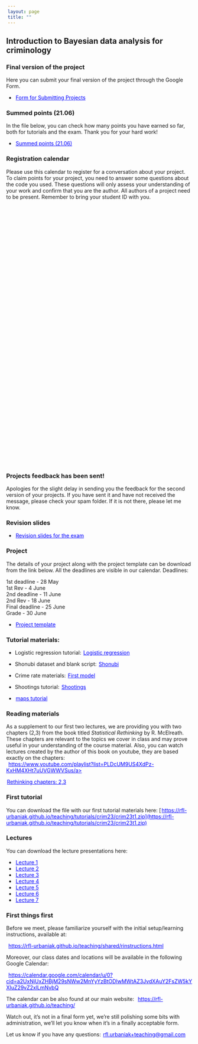 ```yaml
---
layout: page
title: ""
---
```


<style>
a {
    color: blue;
    margin-right: 2px;
    margin-left: 2px;
}
</style>

## Introduction to Bayesian data analysis for criminology

### Final version of the project

Here you can submit your final version of the project through the Google Form.

- <a href="https://docs.google.com/forms/d/e/1FAIpQLScYQpV-iuRg9FrpQk_8Ibz6lcF_U57CBkG_a5fEbr6rR9b41g/viewform?usp=sf_link">Form for Submitting Projects</a>


### Summed points (21.06)

In the file below, you can check how many points you have earned so far, both for tutorials and the exam. Thank you for your hard work!

- <a href="https://rfl-urbaniak.github.io/teaching/sharedResources/grades/Grades_crim2106.pdf">Summed points (21.06)</a>


### Registration calendar

Please use this calendar to register for a conversation about your project. To claim points for your project, you need to answer some questions about the code you used. These questions will only assess your understanding of your work and confirm that you are the author. All authors of a project need to be present. Remember to bring your student ID with you.

<!-- Calendly inline widget begin -->
<div class="calendly-inline-widget" data-url="https://calendly.com/rfl-urbaniak/methodology-project-conversations" style="min-width:320px;height:700px;"></div>
<script type="text/javascript" src="https://assets.calendly.com/assets/external/widget.js" async></script>
<!-- Calendly inline widget end -->



### Projects feedback has been sent!

Apologies for the slight delay in sending you the feedback for the second version of your projects. If you have sent it and have not received the message, please check your spam folder. If it is not there, please let me know.


### Revision slides

- <a href="https://rfl-urbaniak.github.io/teaching/sharedResources/slidesCrimRev.pdf">Revision slides for the exam</a>

### Project 

The details of your project along with the project template can be download from the link below. All the deadlines are visible in our calendar. Deadlines:

1st deadline - 28 May    
1st Rev - 4 June    
2nd deadline - 11 June   
2nd Rev - 18 June     
Final deadline - 25 June    
Grade - 30 June    

- <a href="https://rfl-urbaniak.github.io/teaching/sharedResources/projectTemplate.zip">Project template</a>


### Tutorial materials: 

- Logistic regression tutorial: <a href="https://rfl-urbaniak.github.io/teaching/tutorials/crim23/logisticTut.zip">Logistic regression</a>

- Shonubi dataset and blank script: <a href="https://rfl-urbaniak.github.io/teaching/tutorials/crim23/shonubi.zip">Shonubi</a>

- Crime rate materials: <a href="https://rfl-urbaniak.github.io/teaching/tutorials/crim23/firstModel.zip">First model</a>

- Shootings tutorial: <a href="https://rfl-urbaniak.github.io/teaching/tutorials/crim23/shootings.zip">Shootings</a>

- <a href="https://rfl-urbaniak.github.io/teaching/tutorials/crim23/maps_crim.zip">maps tutorial</a>

### Reading materials

As a supplement to our first two lectures, we are providing you with two chapters (2,3) from the book titled <i>Statistical Rethinking</i> by R. McElreath. These chapters are relevant to the topics we cover in class and may prove useful in your understanding of the course material. Also, you can watch lectures created by the author of this book on youtube, they are based exactly on the chapters:<br>
<a href="https://www.youtube.com/playlist?list=PLDcUM9US4XdPz-KxHM4XHt7uUVGWWVSus">https://www.youtube.com/playlist?list=PLDcUM9US4XdPz-KxHM4XHt7uUVGWWVSus/a> 

<a href="https://rfl-urbaniak.github.io/teaching/sharedResources/StatisticalRethinkingCh2&3.pdf">Rethinking chapters: 2,3</a>

### First tutorial

You can download the file with our first tutorial materials here:
[https://rfl-urbaniak.github.io/teaching/tutorials/crim23/crim23t1.zip](https://rfl-urbaniak.github.io/teaching/tutorials/crim23/crim23t1.zip)


### Lectures

You can download the lecture presentations here:
- <a href="https://rfl-urbaniak.github.io/teaching/sharedResources/lectures/crim23l1.pdf">Lecture 1</a>
- <a href="https://rfl-urbaniak.github.io/teaching/sharedResources/lectures/crim23l2.pdf">Lecture 2</a>
- <a href="https://rfl-urbaniak.github.io/teaching/sharedResources/lectures/m23l3.pdf">Lecture 3</a>
- <a href="https://rfl-urbaniak.github.io/teaching/sharedResources/lectures/m23l4.pdf">Lecture 4</a>
- <a href="https://rfl-urbaniak.github.io/teaching/sharedResources/lectures/m23l5.pdf">Lecture 5</a>
- <a href="https://rfl-urbaniak.github.io/teaching/sharedResources/lectures/m23l6.pdf">Lecture 6</a>
- <a href="https://rfl-urbaniak.github.io/teaching/sharedResources/lectures/m23l7.pdf">Lecture 7</a>


### First things first

Before we meet, please familiarize yourself with the initial setup/learning instructions, available at:

<a href="https://rfl-urbaniak.github.io/teaching/shared/rinstructions.html">https://rfl-urbaniak.github.io/teaching/shared/rinstructions.html</a>  

Moreover, our class dates and locations will be available in the following Google Calendar:

<a href="https://calendar.google.com/calendar/u/0?cid=a2UxNjUxZHBjM29sNWw2MnYyYzBtODlwMWtAZ3JvdXAuY2FsZW5kYXIuZ29vZ2xlLmNvbQ">https://calendar.google.com/calendar/u/0?cid=a2UxNjUxZHBjM29sNWw2MnYyYzBtODlwMWtAZ3JvdXAuY2FsZW5kYXIuZ29vZ2xlLmNvbQ</a>  

The calendar can be also found at our main website: <a href="https://rfl-urbaniak.github.io/teaching/">https://rfl-urbaniak.github.io/teaching/</a>  

Watch out, it’s not in a final form yet, we’re still polishing some bits with administration, we’ll let you know when it’s in a finally acceptable form. 

Let us know if you have any questions: rfl.urbaniak+teaching@gmail.com
